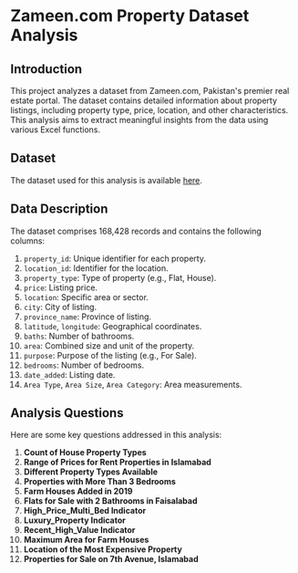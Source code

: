 # Zameen.com Property Dataset Analysis

## Introduction
This project analyzes a dataset from Zameen.com, Pakistan's premier real estate portal. The dataset contains detailed information about property listings, including property type, price, location, and other characteristics. This analysis aims to extract meaningful insights from the data using various Excel functions.

## Dataset
The dataset used for this analysis is available [here](https://github.com/ahsanfarooq1/zameen_property_in_excel/blob/main/Zameen__Property_Dataset.xlsx).


## Data Description
The dataset comprises 168,428 records and contains the following columns:
1. `property_id`: Unique identifier for each property.
2. `location_id`: Identifier for the location.
3. `property_type`: Type of property (e.g., Flat, House).
4. `price`: Listing price.
5. `location`: Specific area or sector.
6. `city`: City of listing.
7. `province_name`: Province of listing.
8. `latitude`, `longitude`: Geographical coordinates.
9. `baths`: Number of bathrooms.
10. `area`: Combined size and unit of the property.
11. `purpose`: Purpose of the listing (e.g., For Sale).
12. `bedrooms`: Number of bedrooms.
13. `date_added`: Listing date.
14. `Area Type`, `Area Size`, `Area Category`: Area measurements.

## Analysis Questions
Here are some key questions addressed in this analysis:
1. **Count of House Property Types**
2. **Range of Prices for Rent Properties in Islamabad**
3. **Different Property Types Available**
4. **Properties with More Than 3 Bedrooms**
5. **Farm Houses Added in 2019**
6. **Flats for Sale with 2 Bathrooms in Faisalabad**
7. **High_Price_Multi_Bed Indicator**
8. **Luxury_Property Indicator**
9. **Recent_High_Value Indicator**
10. **Maximum Area for Farm Houses**
11. **Location of the Most Expensive Property**
12. **Properties for Sale on 7th Avenue, Islamabad**
